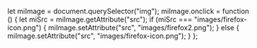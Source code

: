 let miImage = document.querySelector("img");
miImage.onclick = function () {
  let miSrc = miImage.getAttribute("src");
  if (miSrc === "images/firefox-icon.png") {
    miImage.setAttribute("src", "images/firefox2.png");
  } else {
    miImage.setAttribute("src", "images/firefox-icon.png");
  }
};
